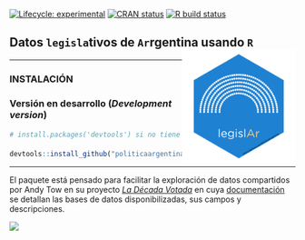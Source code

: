 
<!-- README.md is generated from README.Rmd. Please edit that file -->
<!-- badges: start -->

[![Lifecycle:
experimental](https://img.shields.io/badge/lifecycle-experimental-orange.svg)](https://lifecycle.r-lib.org/articles/stages.html#experimental)
[![CRAN
status](https://www.r-pkg.org/badges/version/opinAr)](https://CRAN.R-project.org/package=opinAr)
[![R build
status](https://github.com/PoliticaArgentina/opinAr/workflows/R-CMD-check/badge.svg)](https://github.com/PoliticaArgentina/opinAr/actions)

<!-- badges: end -->

## Datos `legisla`tivos de `Ar`rgentina usando `R` <a><img src="man/figures/logo.png" width="200" align="right" /></a>

------------------------------------------------------------------------

### INSTALACIÓN

### Versión en desarrollo (*Development version*)

``` r
# install.packages('devtools') si no tiene instalado devtools

devtools::install_github("politicaargentina/legislAr")
```

------------------------------------------------------------------------

El paquete está pensado para facilitar la exploración de datos
compartidos por Andy Tow en su proyecto [*La Década
Votada*](https://andytow.com/scripts/disciplina/index-d.html) en cuya
[documentación](https://andytow.com/scripts/disciplina/doc.html) se
detallan las bases de datos disponibilizadas, sus campos y
descripciones.

![](https://andytow.com/scripts/disciplina/assets/img/votaciones.gif)
